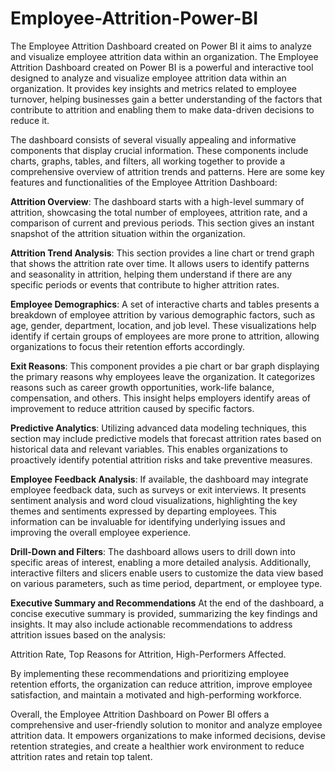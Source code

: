 # Employee-Attrition-Power-BI
The Employee Attrition Dashboard created on Power BI it aims to analyze and visualize employee attrition data within an organization.
The Employee Attrition Dashboard created on Power BI is a powerful and interactive tool designed to analyze and visualize employee attrition data within an organization. It provides key insights and metrics related to employee turnover, helping businesses gain a better understanding of the factors that contribute to attrition and enabling them to make data-driven decisions to reduce it.

The dashboard consists of several visually appealing and informative components that display crucial information. These components include charts, graphs, tables, and filters, all working together to provide a comprehensive overview of attrition trends and patterns. 
Here are some key features and functionalities of the Employee Attrition Dashboard:

**Attrition Overview**: The dashboard starts with a high-level summary of attrition, showcasing the total number of employees, attrition rate, and a comparison of current and previous periods. This section gives an instant snapshot of the attrition situation within the organization.

**Attrition Trend Analysis**: This section provides a line chart or trend graph that shows the attrition rate over time. It allows users to identify patterns and seasonality in attrition, helping them understand if there are any specific periods or events that contribute to higher attrition rates.

**Employee Demographics**: A set of interactive charts and tables presents a breakdown of employee attrition by various demographic factors, such as age, gender, department, location, and job level. These visualizations help identify if certain groups of employees are more prone to attrition, allowing organizations to focus their retention efforts accordingly.

**Exit Reasons**: This component provides a pie chart or bar graph displaying the primary reasons why employees leave the organization. It categorizes reasons such as career growth opportunities, work-life balance, compensation, and others. This insight helps employers identify areas of improvement to reduce attrition caused by specific factors.

**Predictive Analytics**: Utilizing advanced data modeling techniques, this section may include predictive models that forecast attrition rates based on historical data and relevant variables. This enables organizations to proactively identify potential attrition risks and take preventive measures.

**Employee Feedback Analysis**: If available, the dashboard may integrate employee feedback data, such as surveys or exit interviews. It presents sentiment analysis and word cloud visualizations, highlighting the key themes and sentiments expressed by departing employees. This information can be invaluable for identifying underlying issues and improving the overall employee experience.

**Drill-Down and Filters**: The dashboard allows users to drill down into specific areas of interest, enabling a more detailed analysis. Additionally, interactive filters and slicers enable users to customize the data view based on various parameters, such as time period, department, or employee type.

**Executive Summary and Recommendations**
At the end of the dashboard, a concise executive summary is provided, summarizing the key findings and insights. It may also include actionable recommendations to address attrition issues based on the analysis:

Attrition Rate, Top Reasons for Attrition, High-Performers Affected.

By implementing these recommendations and prioritizing employee retention efforts, the organization can reduce attrition, improve employee satisfaction, and maintain a motivated and high-performing workforce.

Overall, the Employee Attrition Dashboard on Power BI offers a comprehensive and user-friendly solution to monitor and analyze employee attrition data. It empowers organizations to make informed decisions, devise retention strategies, and create a healthier work environment to reduce attrition rates and retain top talent.
